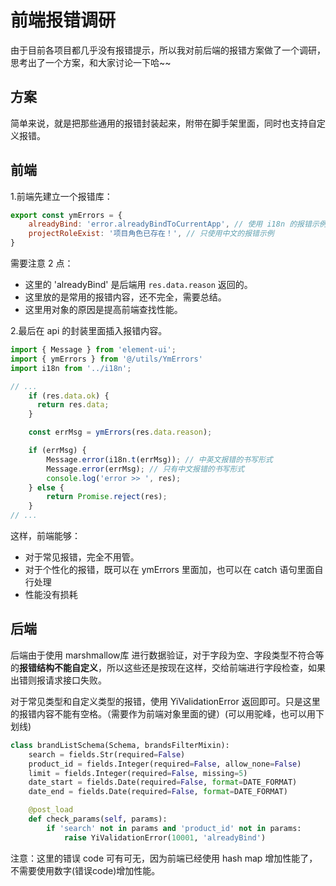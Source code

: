 # 前端报错调研

由于目前各项目都几乎没有报错提示，所以我对前后端的报错方案做了一个调研，思考出了一个方案，和大家讨论一下哈~~

## 方案

简单来说，就是把那些通用的报错封装起来，附带在脚手架里面，同时也支持自定义报错。

## 前端

1.前端先建立一个报错库：

```js
export const ymErrors = {
    alreadyBind: 'error.alreadyBindToCurrentApp', // 使用 i18n 的报错示例
    projectRoleExist: '项目角色已存在！', // 只使用中文的报错示例
}
```

需要注意 2 点：

- 这里的 'alreadyBind' 是后端用 ```res.data.reason``` 返回的。
- 这里放的是常用的报错内容，还不完全，需要总结。
- 这里用对象的原因是提高前端查找性能。


2.最后在 api 的封装里面插入报错内容。

```js
import { Message } from 'element-ui';
import { ymErrors } from '@/utils/YmErrors'
import i18n from '../i18n';

// ...
    if (res.data.ok) {
      return res.data;
    }

    const errMsg = ymErrors(res.data.reason);

    if (errMsg) {
        Message.error(i18n.t(errMsg)); // 中英文报错的书写形式
        Message.error(errMsg); // 只有中文报错的书写形式
        console.log('error >> ', res);
    } else {
        return Promise.reject(res);
    }
// ...
```

这样，前端能够：

- 对于常见报错，完全不用管。
- 对于个性化的报错，既可以在 ymErrors 里面加，也可以在 catch 语句里面自行处理
- 性能没有损耗

## 后端

后端由于使用 marshmallow库 进行数据验证，对于字段为空、字段类型不符合等的**报错结构不能自定义**，所以这些还是按现在这样，交给前端进行字段检查，如果出错则报请求接口失败。

对于常见类型和自定义类型的报错，使用 YiValidationError 返回即可。只是这里的报错内容不能有空格。（需要作为前端对象里面的键）(可以用驼峰，也可以用下划线)

```py
class brandListSchema(Schema, brandsFilterMixin):
    search = fields.Str(required=False)
    product_id = fields.Integer(required=False, allow_none=False)
    limit = fields.Integer(required=False, missing=5)
    date_start = fields.Date(required=False, format=DATE_FORMAT)
    date_end = fields.Date(required=False, format=DATE_FORMAT)

    @post_load
    def check_params(self, params):
        if 'search' not in params and 'product_id' not in params:
            raise YiValidationError(10001, 'alreadyBind')
```

注意：这里的错误 code 可有可无，因为前端已经使用 hash map 增加性能了，不需要使用数字(错误code)增加性能。
